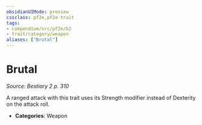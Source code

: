 ```yaml
---
obsidianUIMode: preview
cssclass: pf2e,pf2e-trait
tags:
- compendium/src/pf2e/b2
- trait/category/weapon
aliases: ["Brutal"]
---
```

# Brutal  
*Source: Bestiary 2 p. 310*  

A ranged attack with this trait uses its Strength modifier instead of Dexterity on the attack roll.

- **Categories**: Weapon